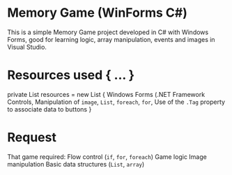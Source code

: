 # Memory Game (WinForms C#)

This is a simple Memory Game project developed in C# with Windows Forms, good for learning logic, array manipulation, events and images in Visual Studio.

# Resources used { ... }
private List <string> resources = new List<string> {
  Windows Forms (.NET Framework 
  Controls,
  Manipulation of `image`, `List`, `foreach`, `for`,
  Use of the `.Tag` property to associate data to buttons
}



# Request

That game required:
Flow control (`if`, `for`, `foreach`)
Game logic
Image manipulation
Basic data structures (`List`, `array`)



